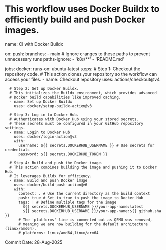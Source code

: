 # This workflow uses Docker Buildx to efficiently build and push Docker images.
name: CI with Docker Buildx

on:
  push:
    branches:
      - main
    # Ignore changes to these paths to prevent unnecessary runs
    paths-ignore:
      - 'k8s/**'
      - 'README.md'

jobs:
  docker:
    runs-on: ubuntu-latest
    steps:
      # Step 1: Checkout the repository code.
      # This action clones your repository so the workflow can access your files.
      - name: Checkout repository
        uses: actions/checkout@v4

      # Step 2: Set up Docker Buildx.
      # This initializes the Buildx environment, which provides advanced
      # Docker build capabilities like improved caching.
      - name: Set up Docker Buildx
        uses: docker/setup-buildx-action@v3

      # Step 3: Log in to Docker Hub.
      # Authenticates with Docker Hub using your stored secrets.
      # These secrets must be configured in your GitHub repository settings.
      - name: Login to Docker Hub
        uses: docker/login-action@v3
        with:
          username: ${{ secrets.DOCKERHUB_USERNAME }} # Use secrets for credentials
          password: ${{ secrets.DOCKERHUB_TOKEN }}

      # Step 4: Build and push the Docker image.
      # This action combines building the image and pushing it to Docker Hub.
      # It leverages Buildx for efficiency.
      - name: Build and push Docker image
        uses: docker/build-push-action@v6
        with:
          context: . # Use the current directory as the build context
          push: true # Set to true to push the image to Docker Hub
          tags: | # Define multiple tags for the image
            ${{ secrets.DOCKERHUB_USERNAME }}/your-app-name:latest
            ${{ secrets.DOCKERHUB_USERNAME }}/your-app-name:${{ github.sha }}
          # The 'platforms' line is commented out as QEMU was removed,
          # meaning we are now building for the default architecture (linux/amd64).
          # platforms: linux/amd64,linux/arm64



Commit Date: 28-Aug-2025
